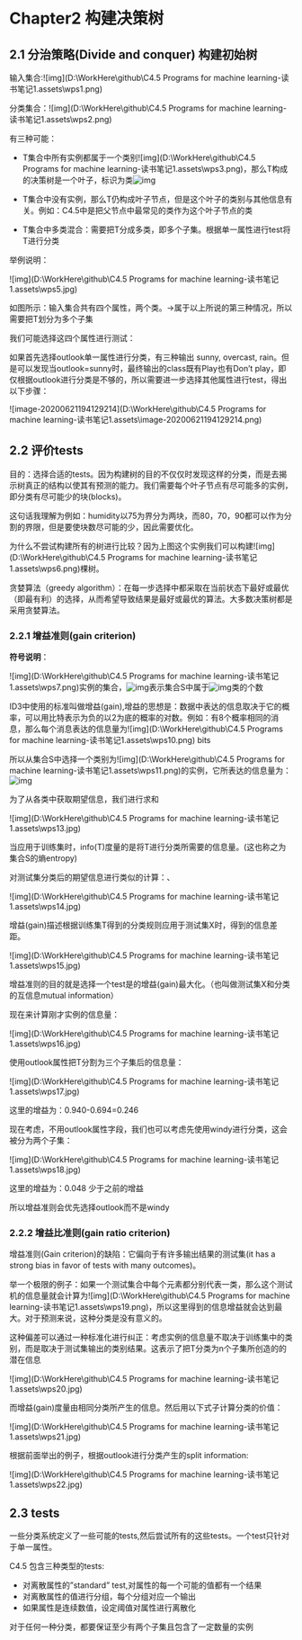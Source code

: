 # Chapter2 构建决策树

## 2.1 分治策略(Divide and conquer) 构建初始树

输入集合:![img](D:\WorkHere\github\C4.5 Programs for machine learning-读书笔记1.assets\wps1.png)

分类集合：![img](D:\WorkHere\github\C4.5 Programs for machine learning-读书笔记1.assets\wps2.png)

有三种可能：

- T集合中所有实例都属于一个类别![img](D:\WorkHere\github\C4.5 Programs for machine learning-读书笔记1.assets\wps3.png)，那么T构成的决策树是一个叶子，标识为类![img](file:///C:\Users\Will\AppData\Local\Temp\ksohtml7816\wps4.png)

- T集合中没有实例，那么T仍构成叶子节点，但是这个叶子的类别与其他信息有关。例如：C4.5中是把父节点中最常见的类作为这个叶子节点的类

- T集合中多类混合：需要把T分成多类，即多个子集。根据单一属性进行test将T进行分类

举例说明：

![img](D:\WorkHere\github\C4.5 Programs for machine learning-读书笔记1.assets\wps5.jpg) 

如图所示：输入集合共有四个属性，两个类。→属于以上所说的第三种情况，所以需要把T划分为多个子集

我们可能选择这四个属性进行测试：

如果首先选择outlook单一属性进行分类，有三种输出 sunny, overcast, rain。但是可以发现当outlook=sunny时，最终输出的class既有Play也有Don’t play，即仅根据outlook进行分类是不够的，所以需要进一步选择其他属性进行test，得出以下步骤：

![image-20200621194129214](D:\WorkHere\github\C4.5 Programs for machine learning-读书笔记1.assets\image-20200621194129214.png)

## 2.2 评价tests

目的：选择合适的tests。因为构建树的目的不仅仅时发现这样的分类，而是去揭示树真正的结构以使其有预测的能力。我们需要每个叶子节点有尽可能多的实例，即分类有尽可能少的块(blocks)。

这句话我理解为例如：humidity以75为界分为两块，而80，70，90都可以作为分割的界限，但是要使块数尽可能的少，因此需要优化。

为什么不尝试构建所有的树进行比较？因为上图这个实例我们可以构建![img](D:\WorkHere\github\C4.5 Programs for machine learning-读书笔记1.assets\wps6.png)棵树。

贪婪算法（greedy algorithm）：在每一步选择中都采取在当前状态下最好或最优（即最有利）的选择，从而希望导致结果是最好或最优的算法。大多数决策树都是采用贪婪算法。

### 2.2.1 增益准则(gain criterion)

**符号说明**：

![img](D:\WorkHere\github\C4.5 Programs for machine learning-读书笔记1.assets\wps7.png)实例的集合，![img](file:///C:\Users\Will\AppData\Local\Temp\ksohtml7816\wps8.png)表示集合S中属于![img](file:///C:\Users\Will\AppData\Local\Temp\ksohtml7816\wps9.png)类的个数

ID3中使用的标准叫做增益(gain),增益的思想是：数据中表达的信息取决于它的概率，可以用比特表示为负的以2为底的概率的对数。例如：有8个概率相同的消息，那么每个消息表达的信息量为![img](D:\WorkHere\github\C4.5 Programs for machine learning-读书笔记1.assets\wps10.png) bits

所以从集合S中选择一个类别为![img](D:\WorkHere\github\C4.5 Programs for machine learning-读书笔记1.assets\wps11.png)的实例，它所表达的信息量为：![img](file:///C:\Users\Will\AppData\Local\Temp\ksohtml7816\wps12.png)

为了从各类中获取期望信息，我们进行求和

![img](D:\WorkHere\github\C4.5 Programs for machine learning-读书笔记1.assets\wps13.jpg) 

当应用于训练集时，info(T)度量的是将T进行分类所需要的信息量。(这也称之为集合S的熵entropy)

对测试集分类后的期望信息进行类似的计算：、

![img](D:\WorkHere\github\C4.5 Programs for machine learning-读书笔记1.assets\wps14.jpg) 

增益(gain)描述根据训练集T得到的分类规则应用于测试集X时，得到的信息差距。

![img](D:\WorkHere\github\C4.5 Programs for machine learning-读书笔记1.assets\wps15.jpg) 

增益准则的目的就是选择一个test是的增益(gain)最大化。（也叫做测试集X和分类的互信息mutual information）

现在来计算刚才实例的信息量：

![img](D:\WorkHere\github\C4.5 Programs for machine learning-读书笔记1.assets\wps16.jpg) 

使用outlook属性把T分割为三个子集后的信息量：

![img](D:\WorkHere\github\C4.5 Programs for machine learning-读书笔记1.assets\wps17.jpg) 

这里的增益为：0.940-0.694=0.246

现在考虑，不用outlook属性字段，我们也可以考虑先使用windy进行分类，这会被分为两个子集：

![img](D:\WorkHere\github\C4.5 Programs for machine learning-读书笔记1.assets\wps18.jpg) 

这里的增益为：0.048 少于之前的增益

所以增益准则会优先选择outlook而不是windy

### 2.2.2 增益比准则(gain ratio criterion)

增益准则(Gain criterion)的缺陷：它偏向于有许多输出结果的测试集(it has a strong bias in favor of tests with many outcomes)。

举一个极限的例子：如果一个测试集合中每个元素都分别代表一类，那么这个测试机的信息量就会计算为![img](D:\WorkHere\github\C4.5 Programs for machine learning-读书笔记1.assets\wps19.png)，所以这里得到的信息增益就会达到最大。对于预测来说，这种分类是没有意义的。

这种偏差可以通过一种标准化进行纠正：考虑实例的信息量不取决于训练集中的类别，而是取决于测试集输出的类别结果。这表示了把T分类为n个子集所创造的的潜在信息

![img](D:\WorkHere\github\C4.5 Programs for machine learning-读书笔记1.assets\wps20.jpg) 

而增益(gain)度量由相同分类所产生的信息。然后用以下式子计算分类的价值：

![img](D:\WorkHere\github\C4.5 Programs for machine learning-读书笔记1.assets\wps21.jpg) 

根据前面举出的例子，根据outlook进行分类产生的split information:

![img](D:\WorkHere\github\C4.5 Programs for machine learning-读书笔记1.assets\wps22.jpg) 

## 2.3 tests

一些分类系统定义了一些可能的tests,然后尝试所有的这些tests。一个test只针对于单一属性。

C4.5 包含三种类型的tests:

- 对离散属性的”standard” test,对属性的每一个可能的值都有一个结果
- 对离散属性的值进行分组，每个分组对应一个输出
- 如果属性是连续数值，设定阈值对属性进行离散化

对于任何一种分类，都要保证至少有两个子集且包含了一定数量的实例
